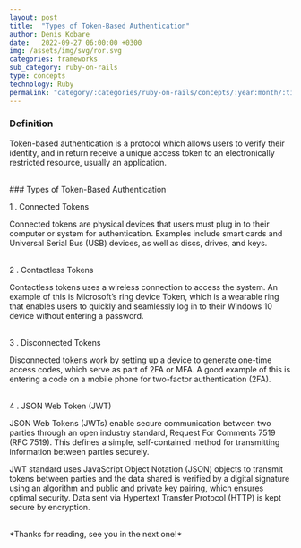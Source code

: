 ```yaml
---
layout: post
title:  "Types of Token-Based Authentication"
author: Denis Kobare
date:   2022-09-27 06:00:00 +0300
img: /assets/img/svg/ror.svg
categories: frameworks
sub_category: ruby-on-rails
type: concepts
technology: Ruby
permalink: "category/:categories/ruby-on-rails/concepts/:year:month/:title"
---
```


### Definition
Token-based authentication is a protocol which allows users to verify their identity, and in return receive a unique access token
to an electronically restricted resource, usually an application.


<br>
### Types of Token-Based Authentication

1 . Connected Tokens

Connected tokens are physical devices that users must plug in to their computer or system for authentication. Examples include smart cards and Universal Serial Bus (USB) devices, as well as discs, drives, and keys.


<br>
2 . Contactless Tokens

Contactless tokens uses a wireless connection to access the system. An example of this is Microsoft’s ring device Token, which is a wearable ring that enables users to quickly and seamlessly log in to their Windows 10 device without entering a password.


<br>
3 . Disconnected Tokens

Disconnected tokens work by setting up a device to generate one-time access codes, which serve as part of 2FA or MFA. A good example of this is entering a code on a mobile phone for two-factor authentication (2FA).


<br> 
4 . JSON Web Token (JWT)

JSON Web Tokens (JWTs) enable secure communication between two parties through 
an open industry standard, Request For Comments 7519 (RFC 7519). This defines a 
simple, self-contained method for transmitting information between parties securely.

JWT standard uses JavaScript Object Notation (JSON) objects to transmit tokens 
between parties and the data shared is verified by a digital signature using an 
algorithm and public and private key pairing, which ensures optimal security. 
Data sent via Hypertext Transfer Protocol (HTTP) is kept secure by encryption.




<br>
*Thanks for reading, see you in the next one!*
